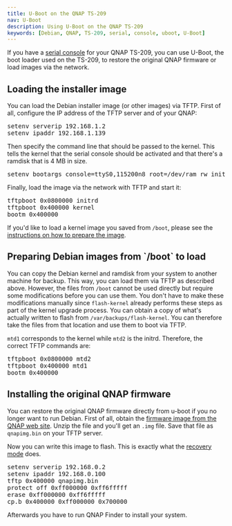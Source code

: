 ```yaml
---
title: U-Boot on the QNAP TS-209
nav: U-Boot
description: Using U-Boot on the QNAP TS-209
keywords: [Debian, QNAP, TS-209, serial, console, uboot, U-Boot]
---
```


If you have a <a href = "../serial/">serial console</a> for your QNAP
TS-209, you can use U-Boot, the boot loader used on the TS-209, to restore
the original QNAP firmware or load images via the network.

<h2 id="load">Loading the installer image</h2>

You can load the Debian installer image (or other images) via TFTP.  First
of all, configure the IP address of the TFTP server and of your QNAP:

<div class="code">
<pre>
setenv serverip 192.168.1.2
setenv ipaddr 192.168.1.139
</pre>
</div>

Then specify the command line that should be passed to the kernel.  This
tells the kernel that the serial console should be activated and that
there's a ramdisk that is 4 MB in size.

<div class="code">
<pre>
setenv bootargs console=ttyS0,115200n8 root=/dev/ram rw initrd=0x800000,0x3fffff
</pre>
</div>

Finally, load the image via the network with TFTP and start it:

<div class="code">
<pre>
tftpboot 0x0800000 initrd
tftpboot 0x400000 kernel
bootm 0x400000
</pre>
</div>

If you'd like to load a kernel image you saved from `/boot`, please see the
<a href = "#prepare">instructions on how to prepare the image</a>.

<h2 id="prepare">Preparing Debian images from `/boot` to load</h2>

You can copy the Debian kernel and ramdisk from your system to another
machine for backup.  This way, you can load them via TFTP as described
above.  However, the files from `/boot` cannot be used directly but
require some modifications before you can use them.  You don't have to
make these modifications manually since `flash-kernel` already performs
these steps as part of the kernel upgrade process. You can obtain a copy
of what's actually written to flash from `/var/backups/flash-kernel`.
You can therefore take the files from that location and use them to boot
via TFTP.

`mtd1` corresponds to the kernel while `mtd2` is the initrd.  Therefore,
the correct TFTP commands are:

<div class="code">
<pre>
tftpboot 0x0800000 mtd2
tftpboot 0x400000 mtd1
bootm 0x400000
</pre>
</div>

<h2 id="deinstall">Installing the original QNAP firmware</h2>

You can restore the original QNAP firmware directly from u-boot if you
no longer want to run Debian.  First of all, obtain the [firmware
image from the QNAP web
site](https://wiki.qnap.com/wiki/System_Recovery_Mode#Operating_Guideline_of_System_Recovery_Mode).
Unzip the file and you'll get an `.img` file.  Save that file as
`qnapimg.bin` on your TFTP server.

Now you can write this image to flash.  This is exactly what the
[recovery mode](../recovery) does.

<div class="code">
<pre>
setenv serverip 192.168.0.2
setenv ipaddr 192.168.0.100
tftp 0x400000 qnapimg.bin
protect off 0xff000000 0xff6fffff
erase 0xff000000 0xff6fffff
cp.b 0x400000 0xff000000 0x700000
</pre>
</div>

Afterwards you have to run QNAP Finder to install your system.

